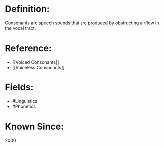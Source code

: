 

# Definition:
Consonants are speech sounds that are produced by obstructing airflow in the vocal tract.

# Reference:
- [[Voiced Consonants]]
- [[Voiceless Consonants]]

# Fields: 
- #Linguistics
- #Phonetics

# Known Since:
2000

